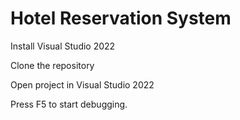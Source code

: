 # Hotel Reservation System

Install Visual Studio 2022 

Clone the repository

Open project in Visual Studio 2022

Press F5 to start debugging.